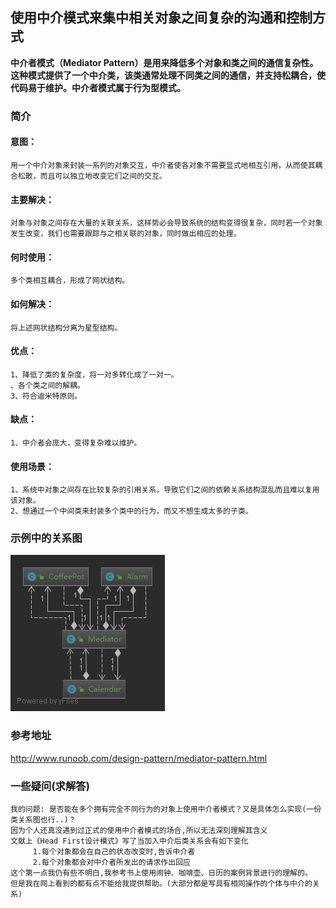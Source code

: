 ## 使用中介模式来集中相关对象之间复杂的沟通和控制方式

**中介者模式（Mediator Pattern）是用来降低多个对象和类之间的通信复杂性。这种模式提供了一个中介类，该类通常处理不同类之间的通信，并支持松耦合，使代码易于维护。中介者模式属于行为型模式。**

### 简介
#### 意图：
    用一个中介对象来封装一系列的对象交互，中介者使各对象不需要显式地相互引用，从而使其耦合松散，而且可以独立地改变它们之间的交互。
#### 主要解决：
    对象与对象之间存在大量的关联关系，这样势必会导致系统的结构变得很复杂，同时若一个对象发生改变，我们也需要跟踪与之相关联的对象，同时做出相应的处理。
#### 何时使用：
    多个类相互耦合，形成了网状结构。
#### 如何解决：
    将上述网状结构分离为星型结构。
#### 优点： 
    1、降低了类的复杂度，将一对多转化成了一对一。 
    、各个类之间的解耦。 
    3、符合迪米特原则。
#### 缺点： 
    1、中介者会庞大，变得复杂难以维护。
#### 使用场景： 
    1、系统中对象之间存在比较复杂的引用关系，导致它们之间的依赖关系结构混乱而且难以复用该对象。 
    2、想通过一个中间类来封装多个类中的行为，而又不想生成太多的子类。
### 示例中的关系图
![示例中关系图](中介模式.png)
### 参考地址
http://www.runoob.com/design-pattern/mediator-pattern.html
### 一些疑问(求解答)
    我的问题: 是否能在多个拥有完全不同行为的对象上使用中介者模式？又是具体怎么实现(一份类关系图也行..)？
    因为个人还真没遇到过正式的使用中介者模式的场合,所以无法深刻理解其含义
    文献上《Head First设计模式》写了当加入中介后类关系会有如下变化
         1.每个对象都会在自己的状态改变时,告诉中介者
         2.每个对象都会对中介者所发出的请求作出回应
    这个第一点我仍有些不明白,我参考书上使用闹钟、咖啡壶、日历的案例背景进行的理解的。
    但是我在网上看到的都有点不能给我提供帮助。(大部分都是写具有相同操作的个体与中介的关系)